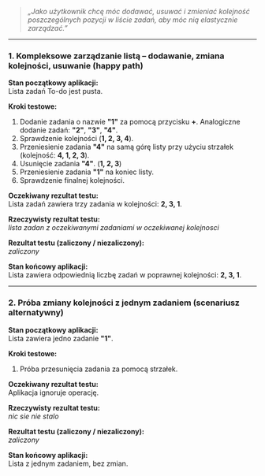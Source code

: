 > _„Jako użytkownik chcę móc dodawać, usuwać i zmieniać kolejność poszczególnych pozycji w liście zadań, aby móc nią elastycznie zarządzać.”_

---

### **1. Kompleksowe zarządzanie listą – dodawanie, zmiana kolejności, usuwanie (happy path)**

**Stan początkowy aplikacji:**  
Lista zadań To-do jest pusta.

**Kroki testowe:**
1. Dodanie zadania o nazwie **"1"** za pomocą przycisku **+**. Analogiczne dodanie zadań: **"2"**, **"3"**, **"4"**.
2. Sprawdzenie kolejności (**1, 2, 3, 4**).
3. Przeniesienie zadania **"4"** na samą górę listy przy użyciu strzałek (kolejność: **4, 1, 2, 3**).
4. Usunięcie zadania **"4"**. (**1, 2, 3**)
5. Przeniesienie zadania **"1"** na koniec listy.
6. Sprawdzenie finalnej kolejności.

**Oczekiwany rezultat testu:**  
Lista zadań zawiera trzy zadania w kolejności: **2, 3, 1**.

**Rzeczywisty rezultat testu:**  
*lista zadan z oczekiwanymi zadaniami w oczekiwanej kolejnosci*

**Rezultat testu (zaliczony / niezaliczony):**  
*zaliczony*

**Stan końcowy aplikacji:**  
Lista zawiera odpowiednią liczbę zadań w poprawnej kolejności: **2, 3, 1**.

---

### **2. Próba zmiany kolejności z jednym zadaniem (scenariusz alternatywny)**

**Stan początkowy aplikacji:**  
Lista zawiera jedno zadanie **"1"**.

**Kroki testowe:**
1. Próba przesunięcia zadania za pomocą strzałek.

**Oczekiwany rezultat testu:**  
Aplikacja ignoruje operację.

**Rzeczywisty rezultat testu:**  
*nic sie nie stalo*

**Rezultat testu (zaliczony / niezaliczony):**  
*zaliczony*

**Stan końcowy aplikacji:**  
Lista z jednym zadaniem, bez zmian.
